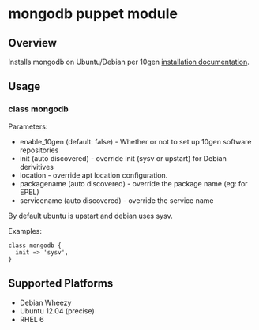 # mongodb puppet module

## Overview

Installs mongodb on Ubuntu/Debian per 10gen [installation documentation](http://www.mongodb.org/display/DOCS/Ubuntu+and+Debian+packages).

## Usage

### class mongodb

Parameters:
* enable_10gen (default: false) - Whether or not to set up 10gen software repositories
* init (auto discovered) - override init (sysv or upstart) for Debian derivitives
* location - override apt location configuration.
* packagename (auto discovered) - override the package name (eg: for EPEL)
* servicename (auto discovered) - override the service name

By default ubuntu is upstart and debian uses sysv.

Examples:

    class mongodb {
      init => 'sysv',
    }

## Supported Platforms

* Debian Wheezy
* Ubuntu 12.04 (precise)
* RHEL 6
